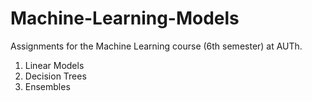 # Machine-Learning-Models
Assignments for the Machine Learning course (6th semester) at AUTh.

1. Linear Models
2. Decision Trees
3. Ensembles
